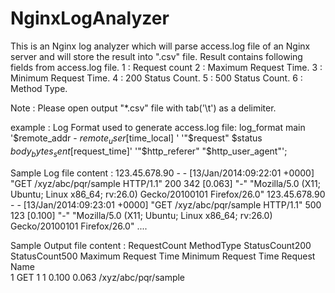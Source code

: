 NginxLogAnalyzer
================

This is an Nginx log analyzer which will parse access.log file of an Nginx server
and will store the result into ".csv" file.
Result contains following fields from access.log file.
1 : Request count 
2 : Maximum Request Time.
3 : Minimum Request Time.
4 : 200 Status Count.
5 : 500 Status Count.
6 : Method Type.

Note : Please open output "*.csv" file with tab('\t') as a delimiter.

example : 
Log Format used to generate access.log file:
log_format main '$remote_addr - $remote_user [$time_local] '
                '"$request" $status $body_bytes_sent [$request_time]'
                '"$http_referer" "$http_user_agent"'; 

Sample Log file content : 
123.45.678.90 - - [13/Jan/2014:09:22:01 +0000] "GET /xyz/abc/pqr/sample HTTP/1.1" 200 342 [0.063] "-" "Mozilla/5.0 (X11; Ubuntu; Linux x86_64; rv:26.0) Gecko/20100101 Firefox/26.0"
123.45.678.90 - - [13/Jan/2014:09:23:01 +0000] "GET /xyz/abc/pqr/sample HTTP/1.1" 500 123 [0.100] "-" "Mozilla/5.0 (X11; Ubuntu; Linux x86_64; rv:26.0) Gecko/20100101 Firefox/26.0"
....

Sample Output file content : 
RequestCount	MethodType	StatusCount200	StatusCount500	Maximum Request Time	Minimum Request Time	Request Name																																																																																																																																																																																																																																																																																																																																																																																																																																																																																																																																																																																																																																																																																																																																																																																																																																																																																																																																																																																																																																																									
	1			      	GET		        	1			        	1				        	0.100				        	0.063		    	/xyz/abc/pqr/sample
  
